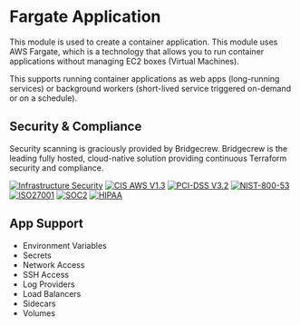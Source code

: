# Fargate Application

This module is used to create a container application.
This module uses AWS Fargate, which is a technology that allows you to run container applications without managing EC2 boxes (Virtual Machines).

This supports running container applications as web apps (long-running services) or background workers (short-lived service triggered on-demand or on a schedule).



## Security & Compliance

Security scanning is graciously provided by Bridgecrew. Bridgecrew is the leading fully hosted, cloud-native solution providing continuous Terraform security and compliance.

[![Infrastructure Security](https://www.bridgecrew.cloud/badges/github/nullstone-modules/aws-fargate-service/general)](https://www.bridgecrew.cloud/link/badge?vcs=github&fullRepo=nullstone-modules%2Faws-fargate-service&benchmark=INFRASTRUCTURE+SECURITY)
[![CIS AWS V1.3](https://www.bridgecrew.cloud/badges/github/nullstone-modules/aws-fargate-service/cis_aws_13)](https://www.bridgecrew.cloud/link/badge?vcs=github&fullRepo=nullstone-modules%2Faws-fargate-service&benchmark=CIS+AWS+V1.3)
[![PCI-DSS V3.2](https://www.bridgecrew.cloud/badges/github/nullstone-modules/aws-fargate-service/pci)](https://www.bridgecrew.cloud/link/badge?vcs=github&fullRepo=nullstone-modules%2Faws-fargate-service&benchmark=PCI-DSS+V3.2)
[![NIST-800-53](https://www.bridgecrew.cloud/badges/github/nullstone-modules/aws-fargate-service/nist)](https://www.bridgecrew.cloud/link/badge?vcs=github&fullRepo=nullstone-modules%2Faws-fargate-service&benchmark=NIST-800-53)
[![ISO27001](https://www.bridgecrew.cloud/badges/github/nullstone-modules/aws-fargate-service/iso)](https://www.bridgecrew.cloud/link/badge?vcs=github&fullRepo=nullstone-modules%2Faws-fargate-service&benchmark=ISO27001)
[![SOC2](https://www.bridgecrew.cloud/badges/github/nullstone-modules/aws-fargate-service/soc2)](https://www.bridgecrew.cloud/link/badge?vcs=github&fullRepo=nullstone-modules%2Faws-fargate-service&benchmark=SOC2)
[![HIPAA](https://www.bridgecrew.cloud/badges/github/nullstone-modules/aws-fargate-service/hipaa)](https://www.bridgecrew.cloud/link/badge?vcs=github&fullRepo=nullstone-modules%2Faws-fargate-service&benchmark=HIPAA)

## App Support

- Environment Variables
- Secrets
- Network Access
- SSH Access
- Log Providers
- Load Balancers
- Sidecars
- Volumes
